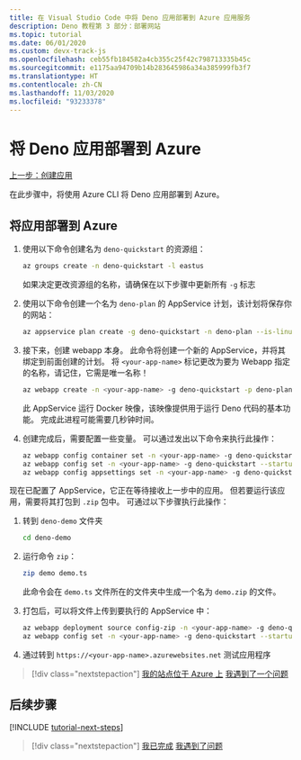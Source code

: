 ```yaml
---
title: 在 Visual Studio Code 中将 Deno 应用部署到 Azure 应用服务
description: Deno 教程第 3 部分：部署网站
ms.topic: tutorial
ms.date: 06/01/2020
ms.custom: devx-track-js
ms.openlocfilehash: ceb55fb184582a4cb355c25f42c798713335b45c
ms.sourcegitcommit: e1175aa94709b14b283645986a34a385999fb3f7
ms.translationtype: HT
ms.contentlocale: zh-CN
ms.lasthandoff: 11/03/2020
ms.locfileid: "93233378"
---
```

# <a name="deploy-deno-apps-to-azure"></a>将 Deno 应用部署到 Azure

[上一步：创建应用](tutorial-visual-studio-code-azure-app-service-deno-02.md)

在此步骤中，将使用 Azure CLI 将 Deno 应用部署到 Azure。

## <a name="deploy-the-app-to-azure"></a>将应用部署到 Azure

1. 使用以下命令创建名为 `deno-quickstart` 的资源组：

    ```bash
    az groups create -n deno-quickstart -l eastus
    ```

    如果决定更改资源组的名称，请确保在以下步骤中更新所有 `-g` 标志

1. 使用以下命令创建一个名为 `deno-plan` 的 AppService 计划，该计划将保存你的网站：

    ```bash
    az appservice plan create -g deno-quickstart -n deno-plan --is-linux
    ```

1. 接下来，创建 webapp 本身。 此命令将创建一个新的 AppService，并将其绑定到前面创建的计划。 将 `<your-app-name>` 标记更改为要为 Webapp 指定的名称，请记住，它需是唯一名称！

    ```bash
    az webapp create -n <your-app-name> -g deno-quickstart -p deno-plan -i anthonychu/azure-webapps-deno:1.0.2
    ```

    此 AppService 运行 Docker 映像，该映像提供用于运行 Deno 代码的基本功能。 完成此进程可能需要几秒钟时间。

1. 创建完成后，需要配置一些变量。 可以通过发出以下命令来执行此操作：

    ```bash
    az webapp config container set -n <your-app-name> -g deno-quickstart -i anthonychu/azure-webapps-deno:1.0.2 -r 'https://index.docker.io' -u '' -p  '' -t true && \
    az webapp config set -n <your-app-name> -g deno-quickstart --startup-file '' && \
    az webapp config appsettings set -n <your-app-name> -g deno-quickstart --settings WEBSITE_RUN_FROM_PACKAGE=1 WEBSITES_ENABLE_APP_SERVICE_STORAGE=true
    ```

现在已配置了 AppService，它正在等待接收上一步中的应用。 但若要运行该应用，需要将其打包到 `.zip` 包中。 可通过以下步骤执行此操作：

1. 转到 `deno-demo` 文件夹

    ```bash
    cd deno-demo
    ```

1. 运行命令 `zip`：

    ```bash
    zip demo demo.ts
    ```

    此命令会在 `demo.ts` 文件所在的文件夹中生成一个名为 `demo.zip` 的文件。

1. 打包后，可以将文件上传到要执行的 AppService 中：

    ```bash
    az webapp deployment source config-zip -n <your-app-name> -g deno-quickstart --src ./demo.zip && \
    az webapp config set -n <your-app-name> -g deno-quickstart --startup-file 'deno run --allow-net demo.ts'
    ```

1. 通过转到 `https://<your-app-name>.azurewebsites.net` 测试应用程序

> [!div class="nextstepaction"]
> [我的站点位于 Azure 上](tutorial-visual-studio-code-azure-app-service-deno-04.md) [我遇到了一个问题](https://www.research.net/r/PWZWZ52?tutorial=deno-deployment-azureappservice&step=deploy-app)

## <a name="next-steps"></a>后续步骤

[!INCLUDE [tutorial-next-steps](includes/tutorial-next-steps.md)]

> [!div class="nextstepaction"]
> [我已完成](node-howto-deploy-web-app.md) [我遇到了问题](https://www.research.net/r/PWZWZ52?tutorial=deno-deployment-azureappservice&step=clean-up-resources)
